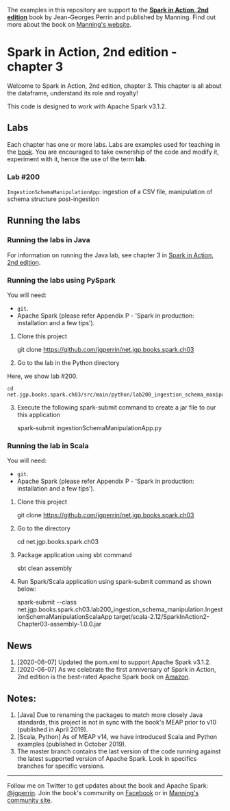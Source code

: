 The examples in this repository are support to the **[Spark in Action, 2nd edition](http://jgp.net/sia)** book by Jean-Georges Perrin and published by Manning. Find out more about the book on [Manning's website](http://jgp.net/sia).

# Spark in Action, 2nd edition - chapter 3

Welcome to Spark in Action, 2nd edition, chapter 3. This chapter is all about the dataframe, understand its role and royalty!

This code is designed to work with Apache Spark v3.1.2.

## Labs

Each chapter has one or more labs. Labs are examples used for teaching in the [book](https://www.manning.com/books/spark-in-action-second-edition?a_aid=jgp). You are encouraged to take ownership of the code and modify it, experiment with it, hence the use of the term **lab**.

### Lab \#200

`IngestionSchemaManipulationApp`: ingestion of a CSV file, manipulation of schema structure post-ingestion

## Running the labs

### Running the labs in Java

For information on running the Java lab, see chapter 3 in [Spark in Action, 2nd edition](http://jgp.net/sia).


### Running the labs using PySpark

You will need:
 * `git`.
 * Apache Spark (please refer Appendix P - 'Spark in production: installation and a few tips').

1. Clone this project

    git clone https://github.com/jgperrin/net.jgp.books.spark.ch03

2. Go to the lab in the Python directory

Here, we show lab #200.

    cd net.jgp.books.spark.ch03/src/main/python/lab200_ingestion_schema_manipulation/

3. Execute the following spark-submit command to create a jar file to our this application

    spark-submit ingestionSchemaManipulationApp.py

### Running the lab in Scala

You will need:

 * `git`.
 * Apache Spark (please refer Appendix P - 'Spark in production: installation and a few tips'). 

1. Clone this project

    git clone https://github.com/jgperrin/net.jgp.books.spark.ch03

2. Go to the directory

    cd net.jgp.books.spark.ch03

3. Package application using sbt command

    sbt clean assembly

4. Run Spark/Scala application using spark-submit command as shown below:

    spark-submit --class net.jgp.books.spark.ch03.lab200_ingestion_schema_manipulation.IngestionSchemaManipulationScalaApp target/scala-2.12/SparkInAction2-Chapter03-assembly-1.0.0.jar

## News
 1. [2020-06-07] Updated the pom.xml to support Apache Spark v3.1.2. 
 1. [2020-06-07] As we celebrate the first anniversary of Spark in Action, 2nd edition is the best-rated Apache Spark book on [Amazon](https://amzn.to/2TPnmOv). 

## Notes: 
 1. [Java] Due to renaming the packages to match more closely Java standards, this project is not in sync with the book's MEAP prior to v10 (published in April 2019).
 1. [Scala, Python] As of MEAP v14, we have introduced Scala and Python examples (published in October 2019).
 1. The master branch contains the last version of the code running against the latest supported version of Apache Spark. Look in specifics branches for specific versions.
   
---

Follow me on Twitter to get updates about the book and Apache Spark: [@jgperrin](https://twitter.com/jgperrin). Join the book's community on [Facebook](https://www.facebook.com/SparkWithJava/) or in [Manning's community site](https://forums.manning.com/forums/spark-in-action-second-edition?a_aid=jgp).
